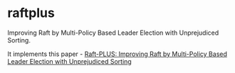 # raftplus

Improving Raft by Multi-Policy Based Leader Election with Unprejudiced Sorting.

It implements this paper - [Raft-PLUS: Improving Raft by Multi-Policy Based Leader Election with Unprejudiced Sorting](git@github.com:TensorFram/raftplus.git)

